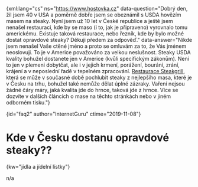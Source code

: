 
{xml:lang="cs" ns="https://www.hostovka.cz" data-question="Dobrý den, žil jsem 40 v USA a poměrně dobře jsem se obeznámil s USDA hovězím masem na steaky. Nyní jsem už 10 let v České republice a ještě jsem nenašel restauraci, kde by se maso (i to, jak je připraveno) vyrovnalo tomu americkému. Existuje taková restaurace, nebo řezník, kde by bylo možné dostat opravdové steaky? Děkuji předem za odpověď." data-answer="Nikde jsem nenašel Vaše ctěné jméno a proto se omluvám za to, že Vás jménem neoslovuji. To je v Americe považováno za velkou neslušnost. Steaky USDA kvality bohužel dostanete jen v Americe (kvůli specifickým zákonům). Není to jen v plemeni dobytčat, ale i v jejich krmení, porážení, bourání, zrání, krájení a v neposlední řadě v tepelném zpracování. <a href="https://www.steakgrill.cz">Restaurace Steakgrill</a>, která se může v současné době pochlubit steaky z nejlepšího masa, které je v Česku na trhu, bohužel také nemůže dělat úplné zázraky. Vaření nejsou žádné čáry máry, jaká kvalita jde do hrnce, taková jde z hrnce. Více se dozvíte v dalších článcích o mase na těchto stránkách nebo v jiném odborném tisku."}

{id="faq2" author="InternetGuru" ctime="2019-11-08"}

# Kde v Česku dostanu opravdové steaky??

{kw="jídla a jídelní lístky"}

n/a

